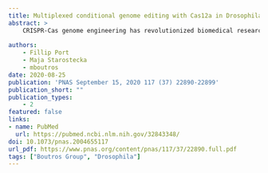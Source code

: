 ```yaml
---
title: Multiplexed conditional genome editing with Cas12a in Drosophila
abstract: >
    CRISPR-Cas genome engineering has revolutionized biomedical research by enabling targeted genome modification with unprecedented ease. In the popular model organism Drosophila melanogaster, gene editing has so far relied exclusively on the prototypical CRISPR nuclease Cas9. Additional CRISPR systems could expand the genomic target space, offer additional modes of regulation, and enable the independent manipulation of genes in different cells of the same animal. Here we describe a platform for efficient Cas12a gene editing in Drosophila. We show that Cas12a from Lachnospiraceae bacterium, but not Acidaminococcus spec., can mediate robust gene editing in vivo. In combination with most CRISPR RNAs (crRNAs), LbCas12a activity is high at 29 °C, but low at 18 °C, enabling modulation of gene editing by temperature. LbCas12a can directly utilize compact crRNA arrays that are substantially easier to construct than Cas9 single-guide RNA arrays, facilitating multiplex genome engineering. Furthermore, we show that conditional expression of LbCas12a is sufficient to mediate tightly controlled gene editing in a variety of tissues, allowing detailed analysis of gene function in a multicellular organism. We also test a variant of LbCas12a with a D156R point mutation and show that it has substantially higher activity and outperforms a state-of-the-art Cas9 system in identifying essential genes. Cas12a gene editing expands the genome-engineering toolbox in Drosophila and will be a powerful method for the functional annotation of the genome. This work also presents a fully genetically encoded Cas12a system in an animal, laying out principles for the development of similar systems in other genetically tractable organisms for multiplexed conditional genome engineering.
    
authors:
    - Fillip Port
    - Maja Starostecka
    - mboutros
date: 2020-08-25
publication: 'PNAS September 15, 2020 117 (37) 22890-22899'
publication_short: ""
publication_types:
    - 2
featured: false
links:
- name: PubMed
  url: https://pubmed.ncbi.nlm.nih.gov/32843348/
doi: 10.1073/pnas.2004655117
url_pdf: https://www.pnas.org/content/pnas/117/37/22890.full.pdf
tags: ["Boutros Group", "Drosophila"]
---
```


